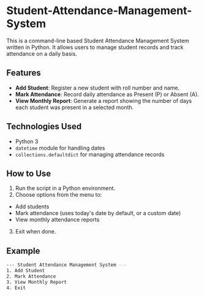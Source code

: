 # Student-Attendance-Management-System

This is a command-line based Student Attendance Management System written in Python. It allows
users to manage student records and track attendance on a daily basis.

## Features
- **Add Student**: Register a new student with roll number and name.
- **Mark Attendance**: Record daily attendance as Present (P) or Absent (A).
- **View Monthly Report**: Generate a report showing the number of days each student was present
in a selected month.

## Technologies Used
- Python 3
- `datetime` module for handling dates
- `collections.defaultdict` for managing attendance records
## How to Use
1. Run the script in a Python environment.
2. Choose options from the menu to:
 - Add students
 - Mark attendance (uses today's date by default, or a custom date)
 - View monthly attendance reports
3. Exit when done.
   
## Example
```bash
--- Student Attendance Management System ---
1. Add Student
2. Mark Attendance
3. View Monthly Report
4. Exit
```
